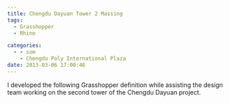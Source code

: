 ```yaml
---
title: Chengdu Dayuan Tower 2 Massing
tags:
  - Grasshopper
  - Rhino

categories:
  - - som
    - Chengdu Poly International Plaza
date: 2013-03-06 17:00:46
---
```


I developed the following Grasshopper definition while assisting the design team working on the second tower of the Chengdu Dayuan project.
